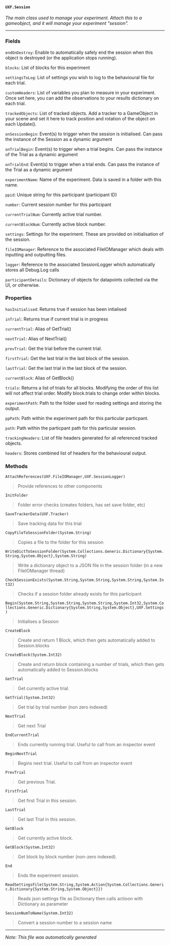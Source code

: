 #### `UXF.Session`
*The main class used to manage your experiment. Attach this to a gameobject, and it will manage your experiment "session".*
---
### Fields
`endOnDestroy`: Enable to automatically safely end the session when this object is destroyed (or the application stops running).
`blocks`: List of blocks for this experiment
`settingsToLog`: List of settings you wish to log to the behavioural file for each trial.
`customHeaders`: List of variables you plan to measure in your experiment. Once set here, you can add the observations to your results dictionary on each trial.
`trackedObjects`: List of tracked objects. Add a tracker to a GameObject in your scene and set it here to track position and rotation of the object on each Update().
`onSessionBegin`: Event(s) to trigger when the session is initialised. Can pass the instance of the Session as a dynamic argument
`onTrialBegin`: Event(s) to trigger when a trial begins. Can pass the instance of the Trial as a dynamic argument
`onTrialEnd`: Event(s) to trigger when a trial ends. Can pass the instance of the Trial as a dynamic argument
`experimentName`: Name of the experiment. Data is saved in a folder with this name.
`ppid`: Unique string for this participant (participant ID)
`number`: Current session number for this participant
`currentTrialNum`: Currently active trial number.
`currentBlockNum`: Currently active block number.
`settings`: Settings for the experiment. These are provided on initialisation of the session.
`fileIOManager`: Reference to the associated FileIOManager which deals with inputting and outputting files.
`logger`: Reference to the associated SessionLogger which automatically stores all Debug.Log calls
`participantDetails`: Dictionary of objects for datapoints collected via the UI, or otherwise.
### Properties
`hasInitialised`: Returns true if session has been intialised
`inTrial`: Returns true if current trial is in progress
`currentTrial`: Alias of GetTrial()
`nextTrial`: Alias of NextTrial()
`prevTrial`: Get the trial before the current trial.
`firstTrial`: Get the last trial in the last block of the session.
`lastTrial`: Get the last trial in the last block of the session.
`currentBlock`: Alias of GetBlock()
`trials`: Returns a list of trials for all blocks.  Modifying the order of this list will not affect trial order. Modify block.trials to change order within blocks.
`experimentPath`: Path to the folder used for reading settings and storing the output.
`ppPath`: Path within the experiment path for this particular particpant.
`path`: Path within the particpant path for this particular session.
`trackingHeaders`: List of file headers generated for all referenced tracked objects.
`headers`: Stores combined list of headers for the behavioural output.
### Methods
`AttachReferences(UXF.FileIOManager,UXF.SessionLogger)`
> Provide references to other components

`InitFolder`
> Folder error checks (creates folders, has set save folder, etc)

`SaveTrackerData(UXF.Tracker)`
> Save tracking data for this trial

`CopyFileToSessionFolder(System.String)`
> Copies a file to the folder for this session

`WriteDictToSessionFolder(System.Collections.Generic.Dictionary{System.String,System.Object},System.String)`
> Write a dictionary object to a JSON file in the session folder (in a new FileIOManager thread)

`CheckSessionExists(System.String,System.String,System.String,System.Int32)`
> Checks if a session folder already exists for this participant

`Begin(System.String,System.String,System.String,System.Int32,System.Collections.Generic.Dictionary{System.String,System.Object},UXF.Settings)`
> Initialises a Session

`CreateBlock`
> Create and return 1 Block, which then gets automatically added to Session.blocks

`CreateBlock(System.Int32)`
> Create and return block containing a number of trials, which then gets automatically added to Session.blocks

`GetTrial`
> Get currently active trial.

`GetTrial(System.Int32)`
> Get trial by trial number (non zero indexed)

`NextTrial`
> Get next Trial

`EndCurrentTrial`
> Ends currently running trial. Useful to call from an inspector event

`BeginNextTrial`
> Begins next trial. Useful to call from an inspector event

`PrevTrial`
> Get previous Trial.

`FirstTrial`
> Get first Trial in this session.

`LastTrial`
> Get last Trial in this session.

`GetBlock`
> Get currently active block.

`GetBlock(System.Int32)`
> Get block by block number (non-zero indexed).

`End`
> Ends the experiment session.

`ReadSettingsFile(System.String,System.Action{System.Collections.Generic.Dictionary{System.String,System.Object}})`
> Reads json settings file as Dictionary then calls actioon with Dictionary as parameter

`SessionNumToName(System.Int32)`
> Convert a session number to a session name

---
*Note: This file was automatically generated*
